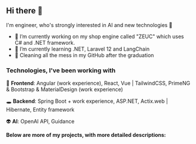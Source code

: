 ## Hi there 👋

I'm engineer, who's strongly interested in AI and new technologies :robot: 

- 🔭 I’m currently working on my shop engine called "ZEUC" which uses C# and .NET framework.
- 🌱 I’m currently learning .NET, Laravel 12 and LangChain
- :broom: Cleaning all the mess in my GitHub after the graduation 

### Technologies, I've been working with

:dizzy: **Frontend**: Angular (work experience), React, Vue | TailwindCSS, PrimeNG & Bootstrap & MaterialDesign (work experience)

:hole: **Backend**: Spring Boot + work experience, ASP.NET, Actix.web | Hibernate, Entity framework

:alien: **AI**: OpenAI API, Guidance

**Below are more of my projects, with more detailed descriptions:**
